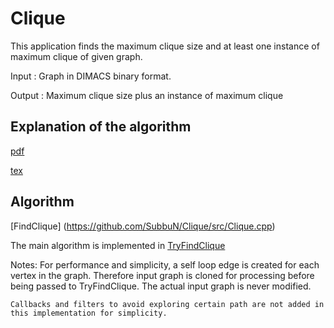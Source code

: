 # Clique

This application finds the maximum clique size and at least one instance of maximum clique of given graph.

Input : Graph in DIMACS binary format.

Output : Maximum clique size plus an instance of maximum clique


## Explanation of the algorithm

[pdf](https://github.com/SubbuN/Clique/tree/master/doc/slides/MaximumClique.pdf)

[tex](https://github.com/SubbuN/Clique/tree/master/doc/slides/MaximumClique.tex)


## Algorithm

[FindClique] (https://github.com/SubbuN/Clique/src/Clique.cpp)

The main algorithm is implemented in [TryFindClique](https://github.com/SubbuN/Clique/src/Clique.cpp)

Notes:
	For performance and simplicity, a self loop edge is created for each vertex in the graph. Therefore
input graph is cloned for processing before being passed to TryFindClique. The actual input graph is never modified.

	Callbacks and filters to avoid exploring certain path are not added in this implementation for simplicity.

